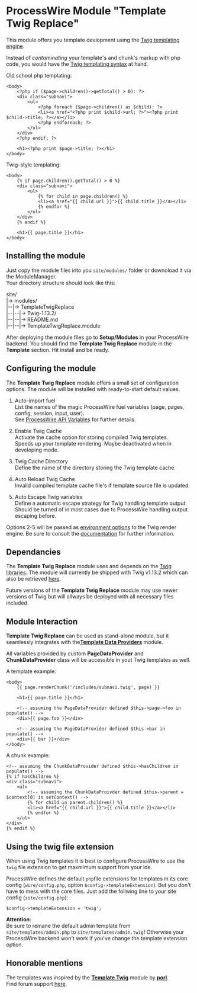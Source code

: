 # ProcessWire Module "Template Twig Replace" #

This module offers you template devlopment using the [Twig templating engine](http://twig.sensiolabs.org/).

Instead of *contaminating* your template's and chunk's markup with php code, you would have the [Twig templating syntax](http://twig.sensiolabs.org/doc/templates.html) at hand.

Old school php templating:

	<body>
		<?php if ($page->children()->getTotal() > 0): ?> 
		<div class="subnavi">
			<ul>
				<?php foreach ($page->children() as $child): ?>
				<li><a href="<?php print $child->url; ?>"><?php print $child->title; ?></a></li>
				<?php endforeach; ?>
			</ul>	
		</div>
		<?php endif; ?>	
	
		<h1><?php print $page->title; ?></h1>
	</body>

Twig-style templating:

	<body>
		{% if page.children().getTotal() > 0 %}
		<div class="subnavi">
			<ul>
				{% for child in page.children() %}
				<li><a href="{{ child.url }}">{{ child.title }}</a></li>
				{% endfor %}
			</ul>	
		</div>
		{% endif %}
	
		<h1>{{ page.title }}</h1>
	</body>

## Installing the module ##

Just copy the module files into you `site/modules/` folder or downoload it via the ModuleManager.  
Your directory structure should look like this:  

site/  
|-> modules/  
|--|-> TemplateTwigReplace  
|--|--|-> Twig-1.13.2/  
|--|--|-> README.md  
|--|--|-> TemplateTwigReplace.module  
 
After deploying the module files go to **Setup/Modules** in your ProcessWire backend. You should find the **Template Twig Replace** module in the **Template** section. Hit install and be ready. 

## Configuring the module ##

The **Template Twig Replace** module offers a small set of configuration options. The module will be installed with ready-to-start default values.

1. Auto-import fuel  
List the names of the magic ProcessWire fuel variables (page, pages, config, session, input, user).  
See [ProcessWire API Variables](http://processwire.com/api/variables/) for further details.  

2. Enable Twig Cache  
Activate the cache option for storing compiled Twig templates.  
Speeds up your template rendering. Maybe deactivated when in developing mode.  

3. Twig Cache Directory  
Define the name of the directory storing the Twig template cache. 

4. Auto Reload Twig Cache  
Invalid compiled template cache file's if template source file is updated.

5. Auto Escape Twig variables  
Define a automatic escape strategy for Twig handling template output. Should be turned of in most cases due to ProcessWire handling output escaping before.

Options 2-5 will be passed as [environment options](http://twig.sensiolabs.org/doc/api.html#environment-options) to the Twig render engine. Be sure to consult the [documentation](http://twig.sensiolabs.org/doc/api.html#environment-options) for further information.

## Dependancies ##

The **Template Twig Replace** module uses and depends on the [Twig libraries](http://twig.sensiolabs.org/). The module will currently be shipped with Twig v1.13.2 which can also be retrieved [here](http://twig.sensiolabs.org/doc/intro.html#installation).

Future versions of the **Template Twig Replace** module may use newer versions of Twig but will allways be deployed with all necessary files included.

## Module Interaction ##

**Template Twig Replace** can be used as stand-alone module, but it seamlessly integrates with the[**Template Data Providers**](https://github.com/marcostoll/processwire-template-data-providers) module.

All variables provided by custom **PageDataProvider** and **ChunkDataProvider** class will be accessible in yout Twig templates as well.

A template example:

	<body>
		{{ page.renderChunk('/includes/subnavi.twig', page) }}
	
		<h1>{{ page.title }}</h1>

		<!-- assuming the PageDataProvider defined $this->page->foo in populate() -->
		<div>{{ page.foo }}</div>

		<!-- assuming the PageDataProvider defined $this->bar in populate() -->
		<div>{{ bar }}</div>
	</body>

A chunk example:

	<!-- assuming the ChunkDataProvider defined $this->hasChildren in populate() -->
	{% if hasChildren %}
	<div class="subnavi">
		<ul>
			<!-- assuming the ChunkDataProivder defined $this->parent = $context[0] in setContext() -->
			{% for child in parent.children() %}
			<li><a href="{{ child.url }}">{{ child.title }}</a></li>
			{% endfor %}
		</ul>	
	</div>
	{% endif %}

## Using the twig file extension ##

When using Twig templates it is best to configure ProcessWire to use the `twig` file extension to get maxmimum support from your ide.

ProcessWire defines the default `php`file extensions for templates in its core config (`wire/config.php`, option `$config->templateExtension`). But you don't have to mess with the core files. Just add the follwing line to your site config (`site/config.php`):

	$config->templateExtension = 'twig';

**Attention**:  
Be sure to remane the default admin template from `site/templates/admin.php` to `site/templates/admin.twig`! Otherwise your ProcessWire backend won't work if you've change the template extension option.

## Honorable mentions ##

The templates was inspired by the **[Template Twig](http://modules.processwire.com/modules/template-twig/)** module by **[porl](http://processwire.com/talk/user/575-porl/)**.  
Find forum support [here](http://processwire.com/talk/topic/1421-twig/). 